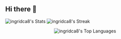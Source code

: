 ## Hi there 👋

<!--
**ingridca8/ingridca8** is a ✨ _special_ ✨ repository because its `README.md` (this file) appears on your GitHub profile.

Here are some ideas to get you started:

- 🔭 I’m currently working on ...
- 🌱 I’m currently learning ...
- 👯 I’m looking to collaborate on ...
- 🤔 I’m looking for help with ...
- 💬 Ask me about ...
- 📫 How to reach me: ...
- 😄 Pronouns: ...
- ⚡ Fun fact: ...
-->
  
![ingridca8's Stats](https://github-readme-stats.vercel.app/api?username=ingridca8&theme=tokyonight&show_icons=true&hide_border=false&count_private=true)
![ingridca8's Streak](https://github-readme-streak-stats.herokuapp.com/?user=ingridca8&theme=tokyonight&hide_border=false)

<div align="center">
  
![ingridca8's Top Languages](https://github-readme-stats.vercel.app/api/top-langs/?username=ingridca8&theme=tokyonight&show_icons=true&hide_border=false&layout=compact)

</div>
